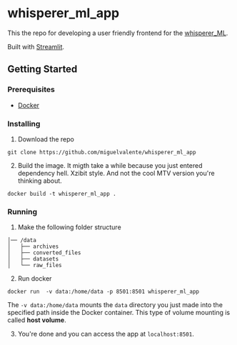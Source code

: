 # whisperer_ml_app

This the repo for developing a user friendly frontend for the [whisperer_ML](https://github.com/miguelvalente/whisperer).

Built with [Streamlit](https://streamlit.io/).

## Getting Started

### Prerequisites

- [Docker](https://www.docker.com/)

### Installing

1. Download the repo

```
git clone https://github.com/miguelvalente/whisperer_ml_app

```

2. Build the image. It migth take a while because you just entered dependency hell. Xzibit style. And not the cool MTV version you're thinking about.
```
docker build -t whisperer_ml_app .
```
### Running

1. Make the following folder structure

```
│── /data
│   ├── archives
│   ├── converted_files
│   ├── datasets
│   └── raw_files
```

2. Run docker
```
docker run  -v data:/home/data -p 8501:8501 whisperer_ml_app
```
The ```-v data:/home/data``` mounts the ```data``` directory you just made into the specified path inside the Docker container. This type of volume mounting is called __host volume__.

3. You're done and you can access the app at ```localhost:8501```.
